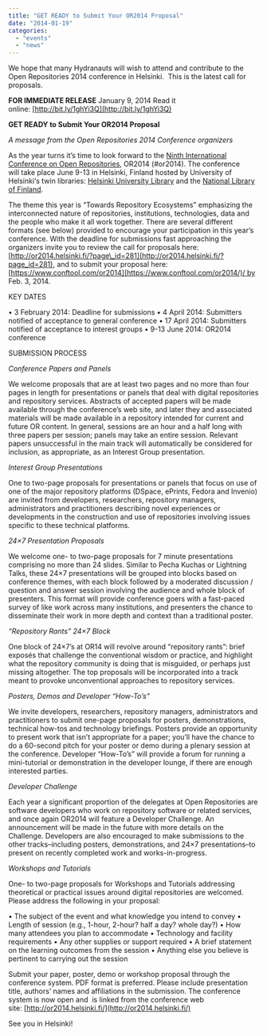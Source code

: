 ```yaml
---
title: "GET READY to Submit Your OR2014 Proposal"
date: "2014-01-19"
categories: 
  - "events"
  - "news"
---
```


We hope that many Hydranauts will wish to attend and contribute to the Open Repositories 2014 conference in Helsinki.  This is the latest call for proposals.

**FOR IMMEDIATE RELEASE** January 9, 2014 Read it online: [http://bit.ly/1ghYi3Q](http://bit.ly/1ghYi3Q)

**GET READY to Submit Your OR2014 Proposal**

_A message from the Open Repositories 2014 Conference organizers_

As the year turns it’s time to look forward to the [Ninth International Conference on Open Repositories](http://or2014.helsinki.fi/), OR2014 (#or2014). The conference will take place June 9-13 in Helsinki, Finland hosted by University of Helsinki‘s twin libraries: [Helsinki University Library](http://www.helsinki.fi/library/) and the [National Library of Finland](http://www.nationallibrary.fi/).

The theme this year is “Towards Repository Ecosystems” emphasizing the interconnected nature of repositories, institutions, technologies, data and the people who make it all work together. There are several different formats (see below) provided to encourage your participation in this year’s conference. With the deadline for submissions fast approaching the organizers invite you to review the call for proposals here:[http://or2014.helsinki.fi/?page\_id=281](http://or2014.helsinki.fi/?page_id=281), and to submit your proposal here:[https://www.conftool.com/or2014](https://www.conftool.com/or2014/)/ by Feb. 3, 2014.

KEY DATES

• 3 February 2014: Deadline for submissions • 4 April 2014: Submitters notified of acceptance to general conference • 17 April 2014: Submitters notified of acceptance to interest groups • 9-13 June 2014: OR2014 conference

SUBMISSION PROCESS

_Conference Papers and Panels_

We welcome proposals that are at least two pages and no more than four pages in length for presentations or panels that deal with digital repositories and repository services. Abstracts of accepted papers will be made available through the conference’s web site, and later they and associated materials will be made available in a repository intended for current and future OR content. In general, sessions are an hour and a half long with three papers per session; panels may take an entire session. Relevant papers unsuccessful in the main track will automatically be considered for inclusion, as appropriate, as an Interest Group presentation.

_Interest Group Presentations_

One to two-page proposals for presentations or panels that focus on use of one of the major repository platforms (DSpace, ePrints, Fedora and Invenio) are invited from developers, researchers, repository managers, administrators and practitioners describing novel experiences or developments in the construction and use of repositories involving issues specific to these technical platforms.

_24×7 Presentation Proposals_

We welcome one- to two-page proposals for 7 minute presentations comprising no more than 24 slides. Similar to Pecha Kuchas or Lightning Talks, these 24×7 presentations will be grouped into blocks based on conference themes, with each block followed by a moderated discussion / question and answer session involving the audience and whole block of presenters. This format will provide conference goers with a fast-paced survey of like work across many institutions, and presenters the chance to disseminate their work in more depth and context than a traditional poster.

_“Repository Rants” 24×7 Block_

One block of 24×7’s at OR14 will revolve around “repository rants”: brief exposés that challenge the conventional wisdom or practice, and highlight what the repository community is doing that is misguided, or perhaps just missing altogether. The top proposals will be incorporated into a track meant to provoke unconventional approaches to repository services.

_Posters, Demos and Developer “How-To’s”_

We invite developers, researchers, repository managers, administrators and practitioners to submit one-page proposals for posters, demonstrations, technical how-tos and technology briefings. Posters provide an opportunity to present work that isn’t appropriate for a paper; you’ll have the chance to do a 60-second pitch for your poster or demo during a plenary session at the conference. Developer “How-To’s” will provide a forum for running a mini-tutorial or demonstration in the developer lounge, if there are enough interested parties.

_Developer Challenge_

Each year a significant proportion of the delegates at Open Repositories are software developers who work on repository software or related services, and once again OR2014 will feature a Developer Challenge. An announcement will be made in the future with more details on the Challenge. Developers are also encouraged to make submissions to the other tracks–including posters, demonstrations, and 24×7 presentations–to present on recently completed work and works-in-progress.

_Workshops and Tutorials_

One- to two-page proposals for Workshops and Tutorials addressing theoretical or practical issues around digital repositories are welcomed. Please address the following in your proposal:

• The subject of the event and what knowledge you intend to convey • Length of session (e.g., 1-hour, 2-hour? half a day? whole day?) • How many attendees you plan to accommodate • Technology and facility requirements • Any other supplies or support required • A brief statement on the learning outcomes from the session • Anything else you believe is pertinent to carrying out the session

Submit your paper, poster, demo or workshop proposal through the conference system. PDF format is preferred. Please include presentation title, authors’ names and affiliations in the submission. The conference system is now open and  is linked from the conference web site: [http://or2014.helsinki.fi/](http://or2014.helsinki.fi/)

See you in Helsinki!
